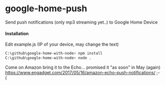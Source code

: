 # google-home-push
Send push notifications (only mp3 streaming yet..) to Google Home Device

#### Installation

Edit example.js (IP of your device, may change the text)

```sh
C:\github\google-home-with-node> npm install
C:\github\google-home-with-node> node .
```

Come on Amazon bring it to the Echo... promised it "as soon" in May (again)
https://www.engadget.com/2017/05/16/amazon-echo-push-notifications/
;-(
